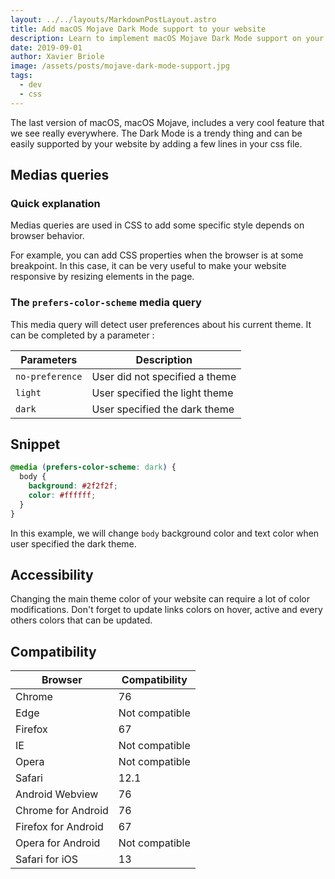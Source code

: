 ```yaml
---
layout: ../../layouts/MarkdownPostLayout.astro
title: Add macOS Mojave Dark Mode support to your website
description: Learn to implement macOS Mojave Dark Mode support on your website using CSS media queries, ensuring a seamless experience for all users.
date: 2019-09-01
author: Xavier Briole
image: /assets/posts/mojave-dark-mode-support.jpg
tags:
  - dev
  - css
---
```


The last version of macOS, macOS Mojave, includes a very cool feature that we see really everywhere. The Dark Mode is a trendy thing and can be easily supported by your website by adding a few lines in your css file.

## Medias queries

### Quick explanation

Medias queries are used in CSS to add some specific style depends on browser behavior.

For example, you can add CSS properties when the browser is at some breakpoint. In this case, it can be very useful to make your website responsive by resizing elements in the page.

### The `prefers-color-scheme` media query

This media query will detect user preferences about his current theme. It can be completed by a parameter :

| Parameters      | Description                    |
| --------------- | ------------------------------ |
| `no-preference` | User did not specified a theme |
| `light`         | User specified the light theme |
| `dark`          | User specified the dark theme  |

## Snippet

```css
@media (prefers-color-scheme: dark) {
  body {
    background: #2f2f2f;
    color: #ffffff;
  }
}
```

In this example, we will change `body` background color and text color when user specified the dark theme.

## Accessibility

Changing the main theme color of your website can require a lot of color modifications. Don't forget to update links colors on hover, active and every others colors that can be updated.

## Compatibility

| Browser             | Compatibility  |
| ------------------- | -------------- |
| Chrome              | 76             |
| Edge                | Not compatible |
| Firefox             | 67             |
| IE                  | Not compatible |
| Opera               | Not compatible |
| Safari              | 12.1           |
| Android Webview     | 76             |
| Chrome for Android  | 76             |
| Firefox for Android | 67             |
| Opera for Android   | Not compatible |
| Safari for iOS      | 13             |
